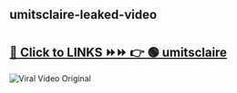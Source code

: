 
 ## umitsclaire-leaked-video 

# <h2><a href="https://clipsfans.com/umitsclaire&ref=git">🔗 Click to LINKS ⏩⏩ 👉 🟢 umitsclaire </a></h2>

<a href="https://clipsfans.com/umitsclaire&ref=git" rel="nofollow" data-target="animated-image.originalLink"><img src="https://i.ibb.co.com/xMMVF88/686577567.gif" alt="Viral Video Original" style="max-width: 100%; display: inline-block;" data-target="animated-image.originalImage"></a>
